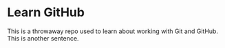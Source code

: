 # Learn GitHub

This is a throwaway repo used to learn about working with Git and GitHub.
This is another sentence.
